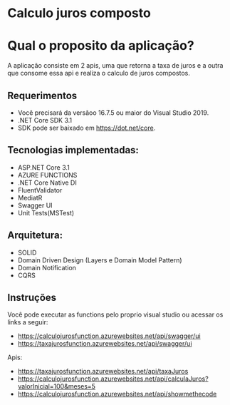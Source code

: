 # Calculo juros composto

Qual o proposito da aplicação?
=====================
A aplicação consiste em 2 apis, uma que retorna a taxa de juros e a outra que consome essa api e realiza o calculo de juros compostos.

## Requerimentos

- Você precisará da versãoo 16.7.5 ou maior do Visual Studio 2019.
- .NET Core SDK 3.1
- SDK pode ser baixado em https://dot.net/core.

## Tecnologias implementadas:

- ASP.NET Core 3.1
- AZURE FUNCTIONS
- .NET Core Native DI
- FluentValidator
- MediatR
- Swagger UI
- Unit Tests(MSTest)

## Arquitetura:

- SOLID
- Domain Driven Design (Layers e Domain Model Pattern)
- Domain Notification
- CQRS

## Instruções

Você pode executar as functions pelo proprio visual studio ou acessar os links a seguir:

- https://calculojurosfunction.azurewebsites.net/api/swagger/ui
- https://taxajurosfunction.azurewebsites.net/api/swagger/ui

Apis:

- https://taxajurosfunction.azurewebsites.net/api/taxaJuros
- https://calculojurosfunction.azurewebsites.net/api/calculaJuros?valorInicial=100&meses=5
- https://calculojurosfunction.azurewebsites.net/api/showmethecode
